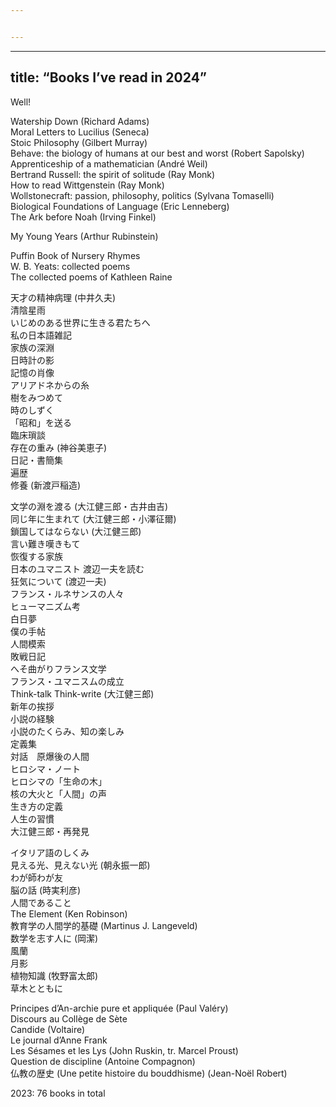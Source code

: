 ```yaml
---


---
```


<hr>
<h2 id="title-books-ive-read-in-2024">title: “Books I’ve read in 2024”</h2>
<p>Well!</p>
<p>Watership Down (Richard Adams)<br>
Moral Letters to Lucilius (Seneca)<br>
Stoic Philosophy (Gilbert Murray)<br>
Behave: the biology of humans at our best and worst (Robert Sapolsky)<br>
Apprenticeship of a mathematician (André Weil)<br>
Bertrand Russell: the spirit of solitude (Ray Monk)<br>
How to read Wittgenstein (Ray Monk)<br>
Wollstonecraft: passion, philosophy, politics (Sylvana Tomaselli)<br>
Biological Foundations of Language (Eric Lenneberg)<br>
The Ark before Noah (Irving Finkel)</p>
<p>My Young Years (Arthur Rubinstein)</p>
<p>Puffin Book of Nursery Rhymes<br>
W. B. Yeats: collected poems<br>
The collected poems of Kathleen Raine</p>
<p>天才の精神病理 (中井久夫)<br>
清陰星雨<br>
いじめのある世界に生きる君たちへ<br>
私の日本語雑記<br>
家族の深淵<br>
日時計の影<br>
記憶の肖像<br>
アリアドネからの糸<br>
樹をみつめて<br>
時のしずく<br>
「昭和」を送る<br>
臨床瑣談<br>
存在の重み (神谷美恵子)<br>
日記・書簡集<br>
遍歴<br>
修養 (新渡戸稲造)</p>
<p>文学の淵を渡る (大江健三郎・古井由吉)<br>
同じ年に生まれて (大江健三郎・小澤征爾)<br>
鎖国してはならない (大江健三郎)<br>
言い難き嘆きもて<br>
恢復する家族<br>
日本のユマニスト 渡辺一夫を読む<br>
狂気について (渡辺一夫)<br>
フランス・ルネサンスの人々<br>
ヒューマニズム考<br>
白日夢<br>
僕の手帖<br>
人間模索<br>
敗戦日記<br>
へそ曲がりフランス文学<br>
フランス・ユマニスムの成立<br>
Think-talk Think-write (大江健三郎)<br>
新年の挨拶<br>
小説の経験<br>
小説のたくらみ、知の楽しみ<br>
定義集<br>
対話　原爆後の人間<br>
ヒロシマ・ノート<br>
ヒロシマの「生命の木」<br>
核の大火と「人間」の声<br>
生き方の定義<br>
人生の習慣<br>
大江健三郎・再発見</p>
<p>イタリア語のしくみ<br>
見える光、見えない光 (朝永振一郎)<br>
わが師わが友<br>
脳の話 (時実利彦)<br>
人間であること<br>
The Element (Ken Robinson)<br>
教育学の人間学的基礎 (Martinus J. Langeveld)<br>
数学を志す人に (岡潔)<br>
風蘭<br>
月影<br>
植物知識 (牧野富太郎)<br>
草木とともに</p>
<p>Principes d’An-archie pure et appliquée (Paul Valéry)<br>
Discours au Collège de Sète<br>
Candide (Voltaire)<br>
Le journal d’Anne Frank<br>
Les Sésames et les Lys (John Ruskin, tr. Marcel Proust)<br>
Question de discipline (Antoine Compagnon)<br>
仏教の歴史 (Une petite histoire du bouddhisme) (Jean-Noël Robert)</p>
<p>2023: 76 books in total</p>

